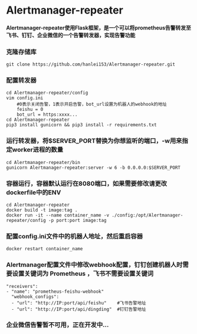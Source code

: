 # Alertmanager-repeater
#### Alertmanager-repeater使用Flask框架，是一个可以将prometheus告警转发至飞书、钉钉、企业微信的一个告警转发器，实现告警功能

### 克隆存储库
    git clone https://github.com/hanlei153/Alertmanager-repeater.git
### 配置转发器
    cd Alertmanager-repeater/config
    vim config.ini
        #0表示关闭告警，1表示开启告警，bot_url设置为机器人的webhook的地址
        feishu = 0
        bot_url = https:xxxx...
    cd Alertmanager-repeater
    pip3 install gunicorn && pip3 install -r requirements.txt
### 运行转发器，将$SERVER_PORT替换为你想监听的端口，-w用来指定worker进程的数量
    cd Alertmanager-repeater/bin
    gunicorn Alertmanager-repeater:server -w 6 -b 0.0.0.0:$SERVER_PORT

### 容器运行，容器默认运行在8080端口，如果需要修改请更改dockerfile中的ENV
    cd Alertmanager-repeater
    docker build -t image:tag .
    docker run -it --name container_name -v ./config:/opt/Alertmanager-repeater/config -p port:port image:tag
### 配置config.ini文件中的机器人地址，然后重启容器
    docker restart container_name
### Alertmanager配置文件中修改webhook配置，钉钉创建机器人时需要设置关键词为 Prometheus ，飞书不需要设置关键词
    "receivers":
    - "name": "prometheus-feishu-webhook"
      "webhook_configs":
      - "url": "http://IP:port/api/feishu"    #飞书告警地址
      - "url": "http://IP:port/api/dingding"  #钉钉告警地址

### 企业微信告警暂不可用，正在开发中...
